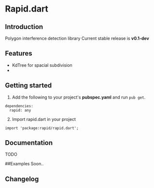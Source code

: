 # Rapid.dart

## Introduction
Polygon interference detection library
Current stable release is **v0.1-dev**

## Features
 - KdTree for spacial subdivision
 -

## Getting started

1. Add the following to your project's **pubspec.yaml** and run `pub get`.
```
dependencies:
  rapid: any
```

2. Import rapid.dart in your project
```
import 'package:rapid/rapid.dart';
```

## Documentation
TODO

##Examples
Soon..

## Changelog
